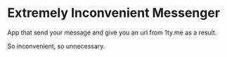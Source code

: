 Extremely Inconvenient Messenger
================================

App that send your message and give you an url from 1ty.me as a result.

So inconvenient, so unnecessary.
